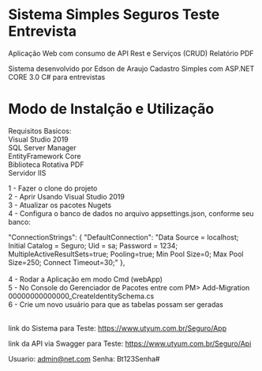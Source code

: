 # Sistema Simples Seguros Teste Entrevista
Aplicação Web com consumo de API Rest e Serviços (CRUD) Relatório PDF

Sistema desenvolvido por Edson de Araujo
Cadastro Simples com ASP.NET CORE 3.0 C# para entrevistas

# Modo de Instalção e Utilização

Requisitos Basicos:<br>
Visual Studio 2019<br>
SQL Server Manager<br>
EntityFramework Core<br>
Biblioteca Rotativa PDF<br>
Servidor IIS<br>

1 - Fazer o clone do projeto<br>
2 - Aprir Usando Visual Studio 2019<br>
3 - Atualizar os pacotes Nugets<br>
4 - Configura o banco de dados no arquivo appsettings.json, conforme seu banco:<br>

"ConnectionStrings": {
"DefaultConnection": "Data Source = localhost; Initial Catalog = Seguro; Uid = sa; Password = 1234; MultipleActiveResultSets=true; Pooling=true; Min Pool Size=0; Max Pool Size=250; Connect Timeout=30;"
},
<br><br>
4 - Rodar a Aplicação em modo Cmd (webApp)<br>
5 - No Console do Gerenciador de Pacotes entre com PM> Add-Migration 00000000000000_CreateIdentitySchema.cs<br>
6 - Crie um novo usuário para que as tabelas possam ser geradas<br><br>

link do Sistema para Teste: https://www.utyum.com.br/Seguro/App

link da API via Swagger para Teste: https://www.utyum.com.br/Seguro/Api

Usuario: admin@net.com
Senha: Bt123Senha#
